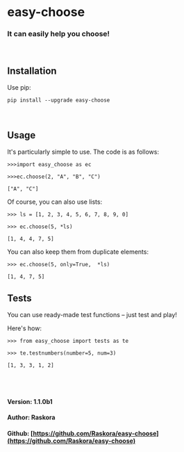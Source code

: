 # easy-choose

### It can easily help you choose!

<br>

## Installation
Use pip:

`pip install --upgrade easy-choose`

<br>

## Usage
It's particularly simple to use. The code is as follows:

`>>>import easy_choose as ec`

`>>>ec.choose(2, "A", "B", "C")`

`["A", "C"]`

Of course, you can also use lists:

`>>> ls = [1, 2, 3, 4, 5, 6, 7, 8, 9, 0]`

`>>> ec.choose(5, *ls)`

`[1, 4, 4, 7, 5]`

You can also keep them from duplicate elements:

`>>> ec.choose(5, only=True,  *ls)`

`[1, 4, 7, 5]`

## Tests

You can use ready-made test functions – just test and play!

Here's how:

`>>> from easy_choose import tests as te`

`>>> te.testnumbers(number=5, num=3)`

`[1, 3, 3, 1, 2]`

<br>
<br>

#### Version: 1.1.0b1

#### Author: Raskora

#### Github: [https://github.com/Raskora/easy-choose](https://github.com/Raskora/easy-choose)